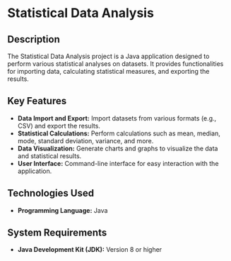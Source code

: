 # Statistical Data Analysis

## Description
The Statistical Data Analysis project is a Java application designed to perform various statistical analyses on datasets. It provides functionalities for importing data, calculating statistical measures, and exporting the results.

## Key Features
- **Data Import and Export:** Import datasets from various formats (e.g., CSV) and export the results.
- **Statistical Calculations:** Perform calculations such as mean, median, mode, standard deviation, variance, and more.
- **Data Visualization:** Generate charts and graphs to visualize the data and statistical results.
- **User Interface:** Command-line interface for easy interaction with the application.

## Technologies Used
- **Programming Language:** Java

## System Requirements
- **Java Development Kit (JDK):** Version 8 or higher


